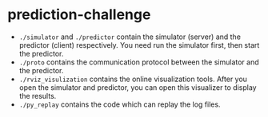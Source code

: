 # prediction-challenge

- `./simulator` and `./predictor` contain the simulator (server) and the predictor (client) respectively. You need run the simulator first, then start the predictor.
- `./proto` contains the communication protocol between the simulator and the predictor.
- `./rviz_visulization` contains the online visualization tools. After you open the simulator and predictor, you can open this visualizer to display the results.
- `./py_replay` contains the code which can replay the log files.